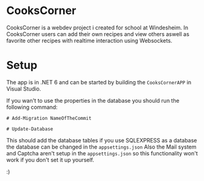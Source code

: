 # CooksCorner
CooksCorner is a webdev project i created for school at Windesheim. In CooksCorner users can add their own recipes and view others aswell as favorite other recipes with realtime interaction using Websockets. 
# Setup
The app is in .NET 6 and can be started by building the `CooksCornerAPP` in Visual Studio.

If you wan't to use the properties in the database you should run the following command:

```
# Add-Migration NameOfTheCommit

# Update-Database

```

This should add the database tables if you use SQLEXPRESS as a database the database can be changed in the `appsettings.json`
Also the Mail system and Captcha aren't setup in the `appsettings.json` so this functionality won't work if you don't set it up yourself. 

:) 
